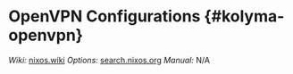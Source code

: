 # OpenVPN Configurations {#kolyma-openvpn}

_Wiki:_ [nixos.wiki](https://nixos.wiki/wiki/OpenVPN)
_Options:_ [search.nixos.org](https://search.nixos.org/options?channel=25.05&query=openvpn)
_Manual:_ N/A
